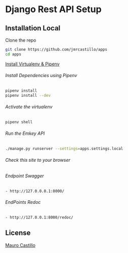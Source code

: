 

# Django Rest API Setup

## Installation Local

Clone the repo
```bash
git clone https://github.com/jmrcastillo/apps
cd apps
```

[Install Virtualenv & Pipenv](https://pipenv-fork.readthedocs.io/en/latest/install.html)

###### Install Dependencies using Pipenv

```bash
pipenv install
pipenv install --dev
```

###### Activate the virtualenv

```bash
pipenv shell
```

###### Run the Emkey API

```bash
./manage.py runserver --settings=apps.settings.local
```

###### Check this site to your browser
###### Endpoint Swagger

	- http://127.0.0.0.1:8000/

###### EndPoints Redoc

	- http://127.0.0.1:8000/redoc/

## License
[Mauro Castillo](https://github.com/jmrcastillo/djangoRestApiSetup)


